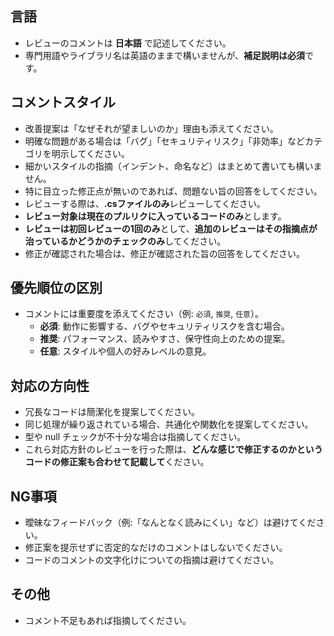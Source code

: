 ## 言語
- レビューのコメントは **日本語** で記述してください。
- 専門用語やライブラリ名は英語のままで構いませんが、**補足説明は必須**です。

## コメントスタイル
- 改善提案は「なぜそれが望ましいのか」理由も添えてください。
- 明確な問題がある場合は「バグ」「セキュリティリスク」「非効率」などカテゴリを明示してください。
- 細かいスタイルの指摘（インデント、命名など）はまとめて書いても構いません。
- 特に目立った修正点が無いのであれば、問題ない旨の回答をしてください。
- レビューする際は、**.csファイルのみ**レビューしてください。
- **レビュー対象は現在のプルリクに入っているコードのみ**とします。
- **レビューは初回レビューの1回のみ**として、**追加のレビューはその指摘点が治っているかどうかのチェックのみ**してください。
- 修正が確認された場合は、修正が確認された旨の回答をしてください。

## 優先順位の区別
- コメントには重要度を添えてください（例: `必須`, `推奨`, `任意`）。
  - **必須**: 動作に影響する、バグやセキュリティリスクを含む場合。
  - **推奨**: パフォーマンス、読みやすさ、保守性向上のための提案。
  - **任意**: スタイルや個人の好みレベルの意見。

## 対応の方向性
- 冗長なコードは簡潔化を提案してください。
- 同じ処理が繰り返されている場合、共通化や関数化を提案してください。
- 型や null チェックが不十分な場合は指摘してください。
- これら対応方針のレビューを行った際は、**どんな感じで修正するのかというコードの修正案も合わせて記載して**ください。

## NG事項
- 曖昧なフィードバック（例:「なんとなく読みにくい」など）は避けてください。
- 修正案を提示せずに否定的なだけのコメントはしないでください。
- コードのコメントの文字化けについての指摘は避けてください。

## その他
- コメント不足もあれば指摘してください。